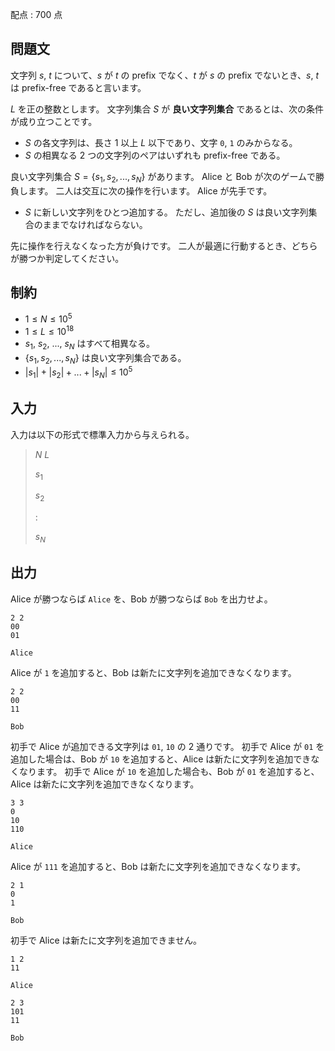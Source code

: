 配点 : $700$ 点

## 問題文

文字列 $s$, $t$ について、$s$ が $t$ の prefix でなく、$t$ が $s$ の prefix でないとき、$s$, $t$ は prefix-free であると言います。

$L$ を正の整数とします。
文字列集合 $S$ が **良い文字列集合** であるとは、次の条件が成り立つことです。

- $S$ の各文字列は、長さ $1$ 以上 $L$ 以下であり、文字 `0`, `1` のみからなる。
- $S$ の相異なる $2$ つの文字列のペアはいずれも prefix-free である。

良い文字列集合 $S = \{ s_1, s_2, ..., s_N \}$ があります。
Alice と Bob が次のゲームで勝負します。
二人は交互に次の操作を行います。
Alice が先手です。

- $S$ に新しい文字列をひとつ追加する。 ただし、追加後の $S$ は良い文字列集合のままでなければならない。

先に操作を行えなくなった方が負けです。
二人が最適に行動するとき、どちらが勝つか判定してください。

## 制約

- $1 \leq N \leq 10^5$
- $1 \leq L \leq 10^{18}$
- $s_1$, $s_2$, ..., $s_N$ はすべて相異なる。
- $\{ s_1, s_2, ..., s_N \}$ は良い文字列集合である。
- $|s_1| + |s_2| + ... + |s_N| \leq 10^5$

## 入力

入力は以下の形式で標準入力から与えられる。

> $N$ $L$
> 
> $s_1$
> 
> $s_2$
> 
> $:$
> 
> $s_N$

## 出力

Alice が勝つならば `Alice` を、Bob が勝つならば `Bob` を出力せよ。

```input1
2 2
00
01
```

```output1
Alice
```

Alice が `1` を追加すると、Bob は新たに文字列を追加できなくなります。

```input2
2 2
00
11
```

```output2
Bob
```

初手で Alice が追加できる文字列は `01`, `10` の $2$ 通りです。
初手で Alice が `01` を追加した場合は、Bob が `10` を追加すると、Alice は新たに文字列を追加できなくなります。
初手で Alice が `10` を追加した場合も、Bob が `01` を追加すると、Alice は新たに文字列を追加できなくなります。

```input3
3 3
0
10
110
```

```output3
Alice
```

Alice が `111` を追加すると、Bob は新たに文字列を追加できなくなります。

```input4
2 1
0
1
```

```output4
Bob
```

初手で Alice は新たに文字列を追加できません。

```input5
1 2
11
```

```output5
Alice
```

```input6
2 3
101
11
```

```output6
Bob
```